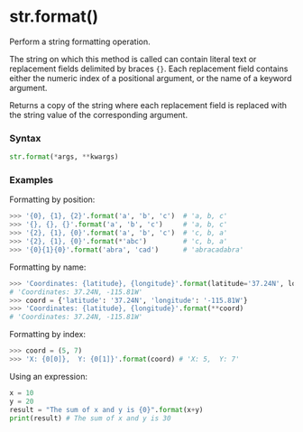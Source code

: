 # str.format()

Perform a string formatting operation.

The string on which this method is called can contain literal text or replacement fields delimited by braces `{}`. Each replacement field contains either the numeric index of a positional argument, or the name of a keyword argument.

Returns a copy of the string where each replacement field is replaced with the string value of the corresponding argument.

### Syntax

```python
str.format(*args, **kwargs)
```

### Examples

Formatting by position:

```python
>>> '{0}, {1}, {2}'.format('a', 'b', 'c')  # 'a, b, c'
>>> '{}, {}, {}'.format('a', 'b', 'c')     # 'a, b, c'
>>> '{2}, {1}, {0}'.format('a', 'b', 'c')  # 'c, b, a'
>>> '{2}, {1}, {0}'.format(*'abc')         # 'c, b, a'
>>> '{0}{1}{0}'.format('abra', 'cad')      # 'abracadabra'
```

Formatting by name:

```python
>>> 'Coordinates: {latitude}, {longitude}'.format(latitude='37.24N', longitude='-115.81W')
# 'Coordinates: 37.24N, -115.81W'
>>> coord = {'latitude': '37.24N', 'longitude': '-115.81W'}
>>> 'Coordinates: {latitude}, {longitude}'.format(**coord)
# 'Coordinates: 37.24N, -115.81W'
```

Formatting by index:

```python
>>> coord = (5, 7)
>>> 'X: {0[0]},  Y: {0[1]}'.format(coord) # 'X: 5,  Y: 7'
```

Using an expression:

```python
x = 10
y = 20
result = "The sum of x and y is {0}".format(x+y)
print(result) # The sum of x and y is 30
```
